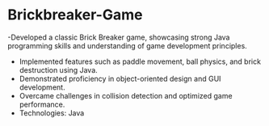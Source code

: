 # Brickbreaker-Game
 -Developed a classic Brick Breaker game, showcasing strong Java programming skills and understanding of game development principles.
- Implemented features such as paddle movement, ball physics, and brick destruction using Java.
- Demonstrated proficiency in object-oriented design and GUI development.
- Overcame challenges in collision detection and optimized game performance.
- Technologies: Java
